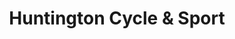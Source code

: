 ---
title: "Huntington Cycle & Sport"
url: /huntington/huntington-cycle-und-sport/
shop: Fahrrad
---